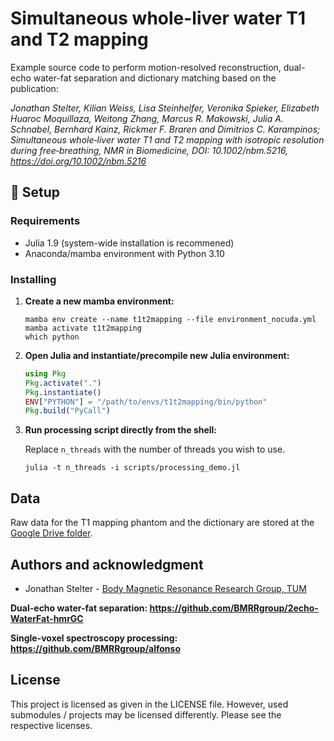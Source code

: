 # Simultaneous whole-liver water T1 and T2 mapping

Example source code to perform motion-resolved reconstruction, dual-echo water-fat separation and dictionary matching based on the publication:

*Jonathan Stelter, Kilian Weiss, Lisa Steinhelfer, Veronika Spieker, Elizabeth Huaroc Moquillaza, Weitong Zhang, Marcus R. Makowski, Julia A. Schnabel, Bernhard Kainz, Rickmer F. Braren and Dimitrios C. Karampinos; Simultaneous whole‐liver water T1 and T2 mapping with isotropic resolution during free‐breathing, NMR in Biomedicine, DOI: 10.1002/nbm.5216, https://doi.org/10.1002/nbm.5216*

## 🚀 Setup

### Requirements

- Julia 1.9 (system-wide installation is recommened)
- Anaconda/mamba environment with Python 3.10

### Installing

1. **Create a new mamba environment:**

    ```shell
    mamba env create --name t1t2mapping --file environment_nocuda.yml
    mamba activate t1t2mapping
    which python
    ```

2. **Open Julia and instantiate/precompile new Julia environment:**

    ```julia
    using Pkg
    Pkg.activate(".")
    Pkg.instantiate()
    ENV["PYTHON"] = "/path/to/envs/t1t2mapping/bin/python"
    Pkg.build("PyCall")
    ```

3. **Run processing script directly from the shell:**

    Replace `n_threads` with the number of threads you wish to use.

    ```shell
    julia -t n_threads -i scripts/processing_demo.jl
    ```

## Data
Raw data for the T1 mapping phantom and the dictionary are stored at the [Google Drive folder](https://drive.google.com/drive/folders/1LsoFVZ_pk_-EnxV4lYPALHji9xkFb5e4?usp=sharing).

## Authors and acknowledgment
* Jonathan Stelter - [Body Magnetic Resonance Research Group, TUM](http://bmrr.de)

**Dual-echo water-fat separation: https://github.com/BMRRgroup/2echo-WaterFat-hmrGC**

**Single-voxel spectroscopy processing: https://github.com/BMRRgroup/alfonso**

## License
This project is licensed as given in the LICENSE file. However, used submodules / projects may be licensed differently. Please see the respective licenses.